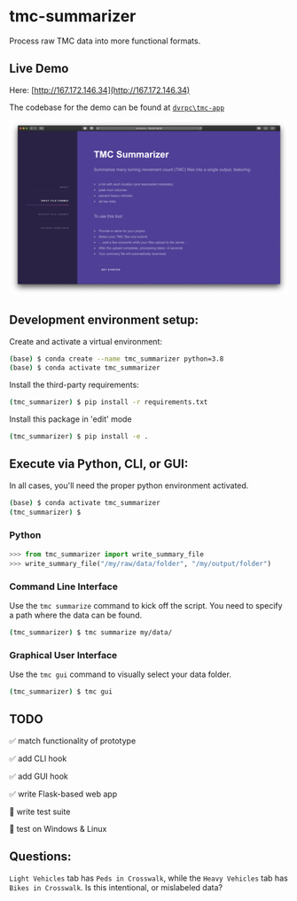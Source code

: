 # tmc-summarizer

Process raw TMC data into more functional formats.

## Live Demo

Here: [http://167.172.146.34](http://167.172.146.34)

The codebase for the demo can be found at [`dvrpc\tmc-app`](https://github.com/dvrpc/tmc-app)

![image info](https://github.com/dvrpc/tmc-app/blob/master/static/assets/images/app_screenshot.png)

## Development environment setup:

Create and activate a virtual environment:

```bash
(base) $ conda create --name tmc_summarizer python=3.8
(base) $ conda activate tmc_summarizer
```

Install the third-party requirements:

```bash
(tmc_summarizer) $ pip install -r requirements.txt
```

Install this package in 'edit' mode

```bash
(tmc_summarizer) $ pip install -e .
```

## Execute via Python, CLI, or GUI:

In all cases, you'll need the proper python environment activated.

```bash
(base) $ conda activate tmc_summarizer
(tmc_summarizer) $
```

### Python

```python
>>> from tmc_summarizer import write_summary_file
>>> write_summary_file("/my/raw/data/folder", "/my/output/folder")
```

### Command Line Interface

Use the `tmc summarize` command to kick off the script. You need to specify a path where the data can be found.

```bash
(tmc_summarizer) $ tmc summarize my/data/
```

### Graphical User Interface

Use the `tmc gui` command to visually select your data folder.

```bash
(tmc_summarizer) $ tmc gui
```

## TODO

:white_check_mark: match functionality of prototype

:white_check_mark: add CLI hook

:white_check_mark: add GUI hook

:white_check_mark: write Flask-based web app

:black_square_button: write test suite

:black_square_button: test on Windows & Linux

## Questions:

`Light Vehicles` tab has `Peds in Crosswalk`, while the `Heavy Vehicles` tab has `Bikes in Crosswalk`. Is this intentional, or mislabeled data?
